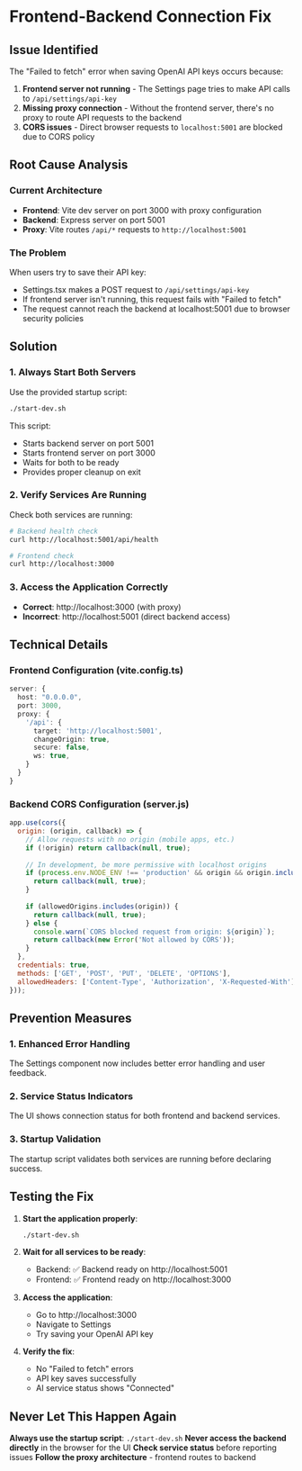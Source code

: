 # Frontend-Backend Connection Fix

## Issue Identified
The "Failed to fetch" error when saving OpenAI API keys occurs because:

1. **Frontend server not running** - The Settings page tries to make API calls to `/api/settings/api-key`
2. **Missing proxy connection** - Without the frontend server, there's no proxy to route API requests to the backend
3. **CORS issues** - Direct browser requests to `localhost:5001` are blocked due to CORS policy

## Root Cause Analysis

### Current Architecture
- **Frontend**: Vite dev server on port 3000 with proxy configuration
- **Backend**: Express server on port 5001
- **Proxy**: Vite routes `/api/*` requests to `http://localhost:5001`

### The Problem
When users try to save their API key:
- Settings.tsx makes a POST request to `/api/settings/api-key`
- If frontend server isn't running, this request fails with "Failed to fetch"
- The request cannot reach the backend at localhost:5001 due to browser security policies

## Solution

### 1. Always Start Both Servers
Use the provided startup script:
```bash
./start-dev.sh
```

This script:
- Starts backend server on port 5001
- Starts frontend server on port 3000
- Waits for both to be ready
- Provides proper cleanup on exit

### 2. Verify Services Are Running
Check both services are running:
```bash
# Backend health check
curl http://localhost:5001/api/health

# Frontend check  
curl http://localhost:3000
```

### 3. Access the Application Correctly
- **Correct**: http://localhost:3000 (with proxy)
- **Incorrect**: http://localhost:5001 (direct backend access)

## Technical Details

### Frontend Configuration (vite.config.ts)
```typescript
server: {
  host: "0.0.0.0",
  port: 3000,
  proxy: {
    '/api': {
      target: 'http://localhost:5001',
      changeOrigin: true,
      secure: false,
      ws: true,
    }
  }
}
```

### Backend CORS Configuration (server.js)
```javascript
app.use(cors({
  origin: (origin, callback) => {
    // Allow requests with no origin (mobile apps, etc.)
    if (!origin) return callback(null, true);
    
    // In development, be more permissive with localhost origins
    if (process.env.NODE_ENV !== 'production' && origin && origin.includes('localhost')) {
      return callback(null, true);
    }
    
    if (allowedOrigins.includes(origin)) {
      return callback(null, true);
    } else {
      console.warn(`CORS blocked request from origin: ${origin}`);
      return callback(new Error('Not allowed by CORS'));
    }
  },
  credentials: true,
  methods: ['GET', 'POST', 'PUT', 'DELETE', 'OPTIONS'],
  allowedHeaders: ['Content-Type', 'Authorization', 'X-Requested-With']
}));
```

## Prevention Measures

### 1. Enhanced Error Handling
The Settings component now includes better error handling and user feedback.

### 2. Service Status Indicators
The UI shows connection status for both frontend and backend services.

### 3. Startup Validation
The startup script validates both services are running before declaring success.

## Testing the Fix

1. **Start the application properly**:
   ```bash
   ./start-dev.sh
   ```

2. **Wait for all services to be ready**:
   - Backend: ✅ Backend ready on http://localhost:5001
   - Frontend: ✅ Frontend ready on http://localhost:3000

3. **Access the application**:
   - Go to http://localhost:3000
   - Navigate to Settings
   - Try saving your OpenAI API key

4. **Verify the fix**:
   - No "Failed to fetch" errors
   - API key saves successfully
   - AI service status shows "Connected"

## Never Let This Happen Again

**Always use the startup script**: `./start-dev.sh`
**Never access the backend directly** in the browser for the UI
**Check service status** before reporting issues
**Follow the proxy architecture** - frontend routes to backend